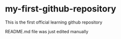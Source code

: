 # my-first-github-repository
This is the first official learning github repository

README.md file was just edited manually
